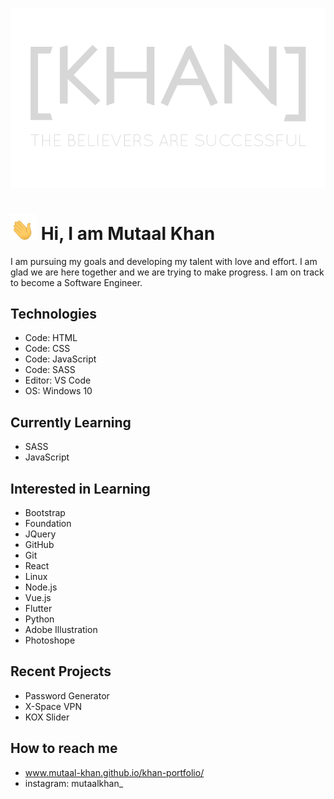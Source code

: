 <!--  Bismallah -->
<!--
    [KHAN] header title - ([KHAN]-poster png)
    A transparent banner - position is center
    Link to: Portfolio
-->
[<p align="center"><img alt="[KHAN] Header png" width="auto" src="https://github.com/Mutaal-Khan/Mutaal-Khan/blob/main/src/readme_header.png" /></p>](https://www.mutaal-khan.github.io/khan-portfolio/)
<!--
    Introduction
    Waving hand transparent emoji - hi - name
    Short paragraph.
-->
# <img alt="[KHAN] Header png" width="42px" src="https://github.com/Mutaal-Khan/Mutaal-Khan/blob/main/src/hi.gif" /> Hi, I am Mutaal Khan
I am pursuing my goals and developing my talent with love and effort.
I am glad we are here together and we are trying to make progress.
I am on track to become a Software Engineer.
<!--
    ------------------------------
    Section: Technologies & Tools
    ------------------------------
-->
## Technologies
- Code: HTML
- Code: CSS
- Code: JavaScript
- Code: SASS
- Editor: VS Code
- OS: Windows 10

<!--
    ----------------------------
    Section: Currently Learning
    ----------------------------
-->

## Currently Learning
- SASS
- JavaScript

<!--
    -----------------------
    Section: Interested in
    -----------------------
-->
## Interested in Learning
- Bootstrap
- Foundation
- JQuery
- GitHub
- Git
- React
- Linux
- Node.js
- Vue.js
- Flutter
- Python
- Adobe Illustration
- Photoshope

<!--
    -------------------------
    Section: Recent Projects
    -------------------------
-->
## Recent Projects
- Password Generator
- X-Space VPN
- KOX Slider

<!--
    -------------------------
    Section: How to reach me
    -------------------------
-->
## How to reach me
- www.mutaal-khan.github.io/khan-portfolio/
- instagram: mutaalkhan_
<!---

- 👋 Hi, I’m @Mutaal-Khan
- 👀 I’m interested in ...
- 🌱 I’m currently learning ...
- 💞️ I’m looking to collaborate on ...
- 📫 How to reach me ...


Mutaal-Khan/Mutaal-Khan is a ✨ special ✨ repository because its `README.md` (this file) appears on your GitHub profile.
You can click the Preview link to take a look at your changes.
--->
